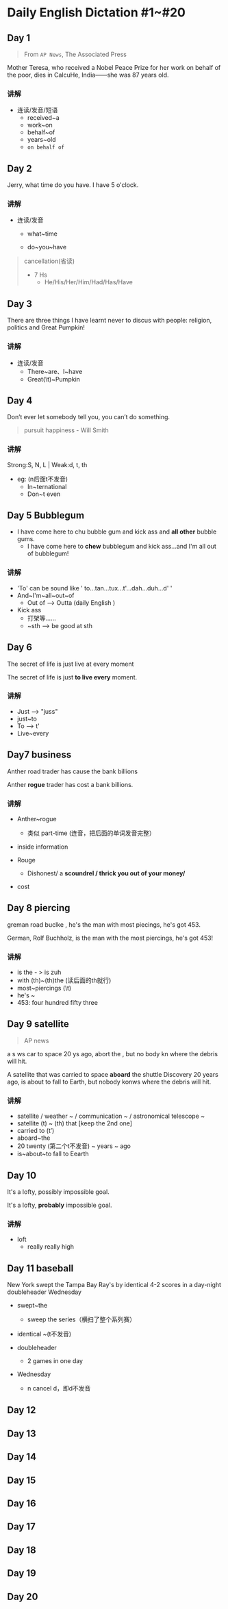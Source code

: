 # Daily English Dictation #1~#20


 ## Day 1 

> From `AP News`, The Associated Press

Mother Teresa, who received a Nobel Peace Prize for her work on behalf of the poor, dies in CalcuHe, India——she was 87 years old.

### 讲解

- 连读/发音/短语
  - received~a
  - work~on
  - behalf~of
  - years~old
  - `on behalf of`

## Day 2

Jerry, what time do you have. 
I have 5 o'clock. 

### 讲解

- 连读/发音

  - what~time

  - do~you~have

> cancellation(省读)
>
> - 7 Hs
>   - He/His/Her/Him/Had/Has/Have

## Day 3

There are three things I have learnt never to discus with people: religion, politics and Great Pumpkin!

### 讲解

- 连读/发音
  - There~are、I~have
  - Great(\t)~Pumpkin



## Day 4

Don’t ever let somebody tell you, you can’t do something.

>pursuit happiness - Will Smith

### 讲解

Strong:S, N, L | Weak:d, t, th

- eg: (n后面t不发音)
  - In~ternational
  - Don~t even



## Day 5 Bubblegum

- I have come here to chu bubble gum and kick ass and **all other** bubble gums.
  - I have come here to **chew** bubblegum and kick ass...and I'm all out of bubblegum!

### 讲解

- 'To' can be sound like ' to...tan...tux...t'...dah...duh...d' '
- And~I'm~all~out~of
  - Out of --> Outta (daily English )
- Kick ass
  - 打架等……
  - ~sth --> be good at sth



## Day 6

The secret of life is just live at every moment

The secret of life is just **to live every** moment.

### 讲解

- Just --> "juss"
- just~to
- To --> t'
- Live~every



## Day7 business

Anther road trader has cause the bank billions

Anther **rogue** trader has cost a bank billions.

### 讲解

- Anther~rogue

  - 类似 part-time (连音，把后面的单词发音完整）
- inside information
- Rouge

  - Dishonest/ a **scoundrel / thrick you out of your money/**
- cost



## Day 8 piercing

greman road buclke , he's the man with most piecings, he's got 453.

German, Rolf Buchholz, is the man with the most piercings, he's got 453!

### 讲解

- is the - > is zuh
- with (th)~(th)the (读后面的th就行)
- most~piercings (\t)
- he's ~
- 453: four hundred fifty three



## Day 9 satellite

> AP news

a s ws car to space 20 ys ago, abort the , but no body kn where the debris will hit.

A satellite that was carried to space **aboard** the shuttle Discovery 20 years ago, is about to fall to Earth, but nobody konws where the debris will hit.

### 讲解

- satellite / weather ~ / communication ~ / astronomical telescope ~ 
- satellite (t) ~ (th) that [keep the 2nd one]
- carried to (t’)
- aboard~the
- 20 twenty (第二个t不发音) ~ years ~ ago
- is~about~to fall to Eearth



## Day 10

It's a lofty, possibly impossible goal.

It's a lofty, **probably** impossible goal.

### 讲解

- loft
  - really really high



## Day 11 baseball

New York swept the Tampa Bay Ray's by identical 4-2 scores in a day-night doubleheader Wednesday

- swept~the
  - sweep the series（横扫了整个系列赛）

- identical ~(t不发音)
- doubleheader
  - 2 games in one day
- Wednesday
  - n cancel d，即d不发音



## Day 12



## Day 13



## Day 14



## Day 15



## Day 16



## Day 17



## Day 18



## Day 19



## Day 20


